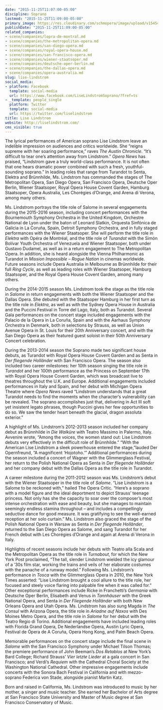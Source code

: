 ```yaml
---
date: "2015-11-25T11:07:00-05:00"
discipline: Soprano
lastmod: "2015-11-25T11:09:00-05:00"
primary_image: https://res.cloudinary.com/schmopera/image/upload/v1545409169/media/webhook-uploads/1448467376332/2015-11-25---Lise-Lindstrom.jpg.jpg
publishDate: "2015-11-25T11:09:00-05:00"
related_companies:
- scene/companies/lopra-de-montral.md
- scene/companies/the-metropolitan-opera.md
- scene/companies/san-diego-opera.md
- scene/companies/royal-opera-house.md
- scene/companies/san-francisco-opera.md
- scene/companies/wiener-staatsoper.md
- scene/companies/deutsche-oper-berlin.md
- scene/companies/the-dallas-opera.md
- scene/companies/opera-australia.md
slug: lise-lindstrom
social_media:
- platform: Facebook
  template: social-media
  url: https://www.facebook.com/LiseLindstromSoprano/?fref=ts
- _template: people_single
  platform: Twitter
  template: social-media
  url: https://twitter.com/liselindstrom
title: Lise Lindstrom
website: http://liselindstrom.com/
cms_visible: true
---
```


The lyrical performances of American soprano Lise Lindstrom leave an indelible impression on audiences and critics worldwide.  She “reigns supreme with her soaring performance,” raves *The Austin Chronicle*. “It’s difficult to tear one’s attention away from Lindstrom.” *Opera News* has praised, “Lindstrom gave a truly world-class performance.  It is not often that one hears dramatic power combined with such a fresh, youthful-sounding soprano.”  In leading roles that range from Turandot to Senta, Elektra and Brünnhilde, Ms. Lindstrom has commanded the stages of The Metropolitan Opera, San Diego Opera, San Francisco Opera, Deutsche Oper Berlin, Wiener Staatsoper, Royal Opera House Covent Garden, Hamburg Staatsoper, Opera Australia, Les Chorégies d’Orange, and Arena di Verona, among many others.

Ms. Lindstrom portrays the title role of Salome in several engagements during the 2015-2016 season, including concert performances with the Bournemouth Symphony Orchestra in the United Kingdom, Orchestre National de Lyon under the baton of Leonard Slatkin, Orquesta Sinfónica de Galicia in La Coruña, Spain, Detroit Symphony Orchestra, and in fully staged performances with the Wiener Staatsoper.  She will perform the title role in *Elektra* with Opéra de Montréal, and the title role of *Turandot* with the Simón Bolívar Youth Orchestra of Venezuela and Wiener Staatsoper, both under Gustavo Dudamel, as well as in a return engagement to The Metropolitan Opera.  In addition, she is heard alongside the Vienna Philharmonic as Turandot in *Mission Impossible – Rogue Nation* in cinemas worldwide.  Future seasons include Opera Australia in Melbourne as Brünnhilde for their full *Ring Cycle*, as well as leading roles with Wiener Staatsoper, Hamburg Staatsoper, and the Royal Opera House Covent Garden, among many others.

During the 2014-2015 season Ms. Lindstrom took the stage as the title role in *Salome* in return engagements with both the Wiener Staatsoper and the Dallas Opera.  She debuted with the Staatsoper Hamburg in her first turn as the title role in *Elektra*, as well as with the Sydney Opera House in Australia and the Puccini Festival in Torre del Lago, Italy, both as Turandot. Several Gala performances on the concert stage included engagements with the Palacio de la Opera in La Coruña, Spain and with the Aarhaus Symphony Orchestra in Denmark, both in selections by Strauss, as well as Union Avenue Opera in St. Louis for their 20th Anniversary concert, and with the San Diego Opera as their featured guest soloist in their 50th Anniversary Concert celebration.

During the 2013-2014 season the Soprano made two significant house debuts, as Turandot with Royal Opera House Covent Garden and as Senta in *Der fliegende Holländer* with San Francisco Opera. The season also included two career milestones: her 10th season singing the title role in *Turandot* and her 100th performance as the Princess on September 17th with Royal Opera House Covent Garden, which was broadcast live to theatres throughout the U.K. and Europe. Additional engagements included performances in Italy and Spain, and her debut with Michigan Opera Theatre where *Opera News* raved “Lindstrom understands that a great Turandot needs to find the moments when the character’s vulnerability can be revealed. The soprano accomplishes just that, delivering in Act III soft yet insistent legato phrases, though Puccini gives her few opportunities to do so. We saw the tender heart beneath the glacial, dragon assoluta exterior.”

A highlight of Ms. Lindstrom’s 2012-2013 season included her company debut as Brünnhilde in *Die Walküre* with Teatro Massimo in Palermo, Italy. Avvenire wrote, “Among the voices, the women stand out: Lise Lindstrom debuts very effectively in the difficult role of Brünnhilde.” “With the American Lise Lindstrom a sleek powerhouse entered the stage,”lauded Der Opernfreund, “A magnificent ‘Hojotoho.’”  Additional performances during the season included a concert of Wagner with the Glimmerglass Festival, her return to the Polish National Opera as Senta in *Der fliegende Holländer* and her company debut with the Dallas Opera as the title role in Turandot.

A career milestone during the 2011-2012 season was Ms. Lindstrom’s debut with the Wiener Staatsoper in the title role of *Salome*. “Lise Lindstrom is a Salome to be reckoned with,” hailed The Opera Critic. “Here’s a soprano with a model figure and the ideal deportment to depict Strauss’ teenage princess.  Not only has she the capacity to soar over the composer’s most intense orchestration with ease and beauty, but she manages to maintain seemingly endless stamina throughout – and includes a compellingly seductive dance for good measure. It was gratifying to see the well-earned reception at her solo curtain.”  Ms. Lindstrom also graced the stage of the Polish National Opera in Warsaw as Senta in *Der fliegende Holländer*, returned to the San Diego Opera as Salome, and sang Turandot for her French debut with Les Chorégies d’Orange and again at Arena di Verona in Italy.

Highlights of recent seasons include her debuts with Teatro alla Scala and the Metropolitan Opera as the title role in *Turnabout*, for which the New York Post proclaimed, “The tall, slender Lindstrom wielded the icy glamour of a ’30s film star, working the trains and veils of her elaborate costumes with the panache of a runway model.”  Following Ms. Lindstrom’s performance in *Tosca* with the Glimmerglass Opera in 2010, the New York Times asserted: “Lise Lindstrom brought a cool allure to the title role, her focused and steely voice flaring into palpable fire when it was called for.”  Other exceptional performances include Ricke in Franchetti’s *Germania* with Deutsche Oper Berlin, Elisabeth and Venus in *Tannhäuser* with the Greek National Opera, and Senta in *Der Fliegende Holländer* with both New Orleans Opera and Utah Opera.  Ms. Lindstrom has also sung Magda in *The Consul* with Arizona Opera, the title role in *Ariadne auf Naxos* with Des Moines Metro Opera, and the title role in *Salome* for her debut with the Teatro Regio di Torino.  Additional engagements have included leading roles with Florida Grand Opera, De Nederlandse Opera, Austin Lyric Opera, Festival de Ópera de A Coruña, Opera Hong Kong, and Palm Beach Opera.

Memorable performances on the concert stage include the final scene in *Salome* with the San Francisco Symphony under Michael Tilson Thomas; the premiere performance of John Beeman’s *Dos Retablos* at New York’s Bard College; Richard Strauss’ *Vier letzte Lieder* at a gala concert in San Francisco; and Verdi’s *Requiem* with the Cathedral Choral Society at the Washington National Cathedral.  Other impressive engagements include concerts with the Sonora Bach Festival in California and with mezzo-soprano Federica von Stade, alongside pianist Martin Katz.

Born and raised in California, Ms. Lindstrom was introduced to music by her mother, a singer and music teacher.  She earned her Bachelor of Arts degree at San Francisco State University and Master of Music degree at San Francisco Conservatory of Music.

